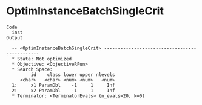 # OptimInstanceBatchSingleCrit

    Code
      inst
    Output
      
      -- <OptimInstanceBatchSingleCrit> ----------------------------------------------
      * State: Not optimized
      * Objective: <ObjectiveRFun>
      * Search Space:
             id    class lower upper nlevels
         <char>   <char> <num> <num>   <num>
      1:     x1 ParamDbl    -1     1     Inf
      2:     x2 ParamDbl    -1     1     Inf
      * Terminator: <TerminatorEvals> (n_evals=20, k=0)


